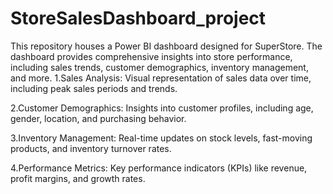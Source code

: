 # StoreSalesDashboard_project
This repository houses a Power BI dashboard designed for SuperStore. The dashboard provides comprehensive insights into store performance, including sales trends, customer demographics, inventory management, and more.
1.Sales Analysis: Visual representation of sales data over time, including peak sales periods and trends.

2.Customer Demographics: Insights into customer profiles, including age, gender, location, and purchasing behavior.

3.Inventory Management: Real-time updates on stock levels, fast-moving products, and inventory turnover rates.

4.Performance Metrics: Key performance indicators (KPIs) like revenue, profit margins, and growth rates.
